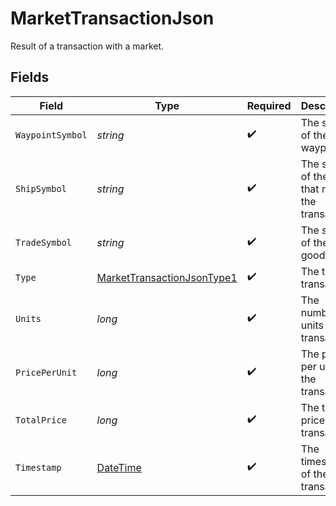 # MarketTransactionJson

Result of a transaction with a market.


## Fields

| Field                                                                                 | Type                                                                                  | Required                                                                              | Description                                                                           |
| ------------------------------------------------------------------------------------- | ------------------------------------------------------------------------------------- | ------------------------------------------------------------------------------------- | ------------------------------------------------------------------------------------- |
| `WaypointSymbol`                                                                      | *string*                                                                              | :heavy_check_mark:                                                                    | The symbol of the waypoint.                                                           |
| `ShipSymbol`                                                                          | *string*                                                                              | :heavy_check_mark:                                                                    | The symbol of the ship that made the transaction.                                     |
| `TradeSymbol`                                                                         | *string*                                                                              | :heavy_check_mark:                                                                    | The symbol of the trade good.                                                         |
| `Type`                                                                                | [MarketTransactionJsonType1](../../Models/Components/MarketTransactionJsonType1.md)   | :heavy_check_mark:                                                                    | The type of transaction.                                                              |
| `Units`                                                                               | *long*                                                                                | :heavy_check_mark:                                                                    | The number of units of the transaction.                                               |
| `PricePerUnit`                                                                        | *long*                                                                                | :heavy_check_mark:                                                                    | The price per unit of the transaction.                                                |
| `TotalPrice`                                                                          | *long*                                                                                | :heavy_check_mark:                                                                    | The total price of the transaction.                                                   |
| `Timestamp`                                                                           | [DateTime](https://learn.microsoft.com/en-us/dotnet/api/system.datetime?view=net-5.0) | :heavy_check_mark:                                                                    | The timestamp of the transaction.                                                     |